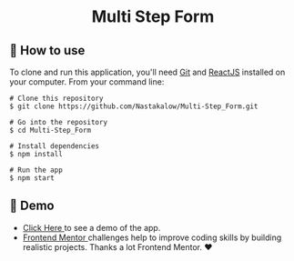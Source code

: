 <h1 align="center">Multi Step Form</h1>

## :book: How to use

To clone and run this application, you'll need [Git](https://git-scm.com/downloads) and [ReactJS](https://reactjs.org/docs/getting-started.html) installed on your computer. From your command line:

```
# Clone this repository
$ git clone https://github.com/Nastakalow/Multi-Step_Form.git

# Go into the repository
$ cd Multi-Step_Form

# Install dependencies
$ npm install

# Run the app
$ npm start
```

## :link: Demo

- <a target="_blank" href="https://multi-step-form-deploy.netlify.app/"> Click Here </a> to see a demo of the app.
- <a target="_blank" href="https://www.frontendmentor.io/"> Frontend Mentor </a> challenges help to improve coding skills by building realistic projects. Thanks a lot Frontend Mentor. ❤
